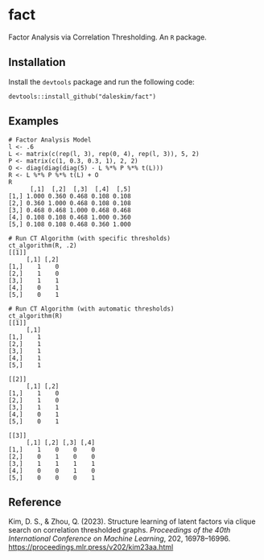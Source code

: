 # fact
Factor Analysis via Correlation Thresholding. An `R` package.

## Installation
Install the `devtools` package and run the following code:

`devtools::install_github("daleskim/fact")`

## Examples

```
# Factor Analysis Model
l <- .6
L <- matrix(c(rep(l, 3), rep(0, 4), rep(l, 3)), 5, 2)
P <- matrix(c(1, 0.3, 0.3, 1), 2, 2)
O <- diag(diag(diag(5) - L %*% P %*% t(L)))
R <- L %*% P %*% t(L) + O
R
      [,1]  [,2]  [,3]  [,4]  [,5]
[1,] 1.000 0.360 0.468 0.108 0.108
[2,] 0.360 1.000 0.468 0.108 0.108
[3,] 0.468 0.468 1.000 0.468 0.468
[4,] 0.108 0.108 0.468 1.000 0.360
[5,] 0.108 0.108 0.468 0.360 1.000

# Run CT Algorithm (with specific thresholds)
ct_algorithm(R, .2)
[[1]]
     [,1] [,2]
[1,]    1    0
[2,]    1    0
[3,]    1    1
[4,]    0    1
[5,]    0    1

# Run CT Algorithm (with automatic thresholds)
ct_algorithm(R)
[[1]]
     [,1]
[1,]    1
[2,]    1
[3,]    1
[4,]    1
[5,]    1

[[2]]
     [,1] [,2]
[1,]    1    0
[2,]    1    0
[3,]    1    1
[4,]    0    1
[5,]    0    1

[[3]]
     [,1] [,2] [,3] [,4]
[1,]    1    0    0    0
[2,]    0    1    0    0
[3,]    1    1    1    1
[4,]    0    0    1    0
[5,]    0    0    0    1
```

## Reference
Kim, D. S., & Zhou, Q. (2023). Structure learning of latent factors via clique
search on correlation thresholded graphs. *Proceedings of the 40th
International Conference on Machine Learning*, 202, 16978–16996.
https://proceedings.mlr.press/v202/kim23aa.html
